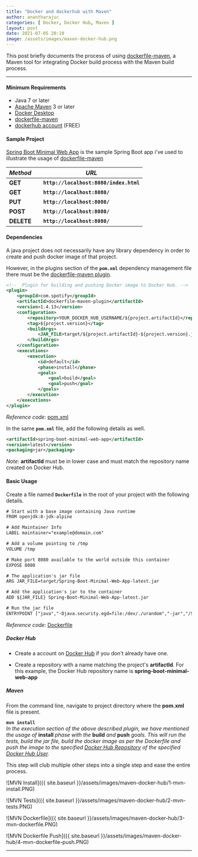 ```yaml
---
title: "Docker and dockerhub with Maven"
author: anantharajuc
categories: [ Docker, Docker Hub, Maven ]
layout: post
date: 2021-07-05 20:10
image: /assets/images/maven-docker-hub.png
---
```


This post briefly documents the process of using [dockerfile-maven](https://github.com/spotify/dockerfile-maven), a Maven tool for integrating Docker build process with the Maven build process.

---

#### Minimum Requirements

- Java 7 or later 
- [Apache Maven](https://maven.apache.org/) 3 or later
- [Docker Desktop](https://www.docker.com/products/docker-desktop)
- [dockerfile-maven](https://github.com/spotify/dockerfile-maven)
- [dockerhub account](https://hub.docker.com/) (FREE) 

#### Sample Project

[Spring Boot Minimal Web App](https://github.com/AnanthaRajuC/Spring-Boot-Minimal-Web-App) is the sample Spring Boot app i've used to illustrate the usage of [dockerfile-maven](https://github.com/spotify/dockerfile-maven)

| *Method*   |    |  *URL*                                 |
|------------|----|----------------------------------------|
| **GET**    |    | **`http://localhost:8080/index.html`** |
| **GET**    |    | **`http://localhost:8080/`**           |
| **PUT**    |    | **`http://localhost:8080/`**           | 
| **POST**   |    | **`http://localhost:8080/`**           | 
| **DELETE** |    | **`http://localhost:8080/`**           |

#### Dependencies

A java project does not necessarily have any library dependency in order to create and push docker image of that project.

However, in the plugins section of the **`pom.xml`** dependency management file there must be the [dockerfile-maven plugin](https://github.com/spotify/dockerfile-maven).

~~~xml
<!--  Plugin for building and pushing Docker image to Docker Hub. -->      	        
<plugin>
	<groupId>com.spotify</groupId>
	<artifactId>dockerfile-maven-plugin</artifactId>
	<version>1.4.13</version>
	<configuration>
		<repository>YOUR_DOCKER_HUB_USERNAME/${project.artifactId}</repository>
		<tag>${project.version}</tag>
		<buildArgs>
			<JAR_FILE>target/${project.artifactId}-${project.version}.jar</JAR_FILE>
		</buildArgs>
	</configuration>
	<executions>
		<execution>
			<id>default</id>
			<phase>install</phase>
			<goals>
				<goal>build</goal>
				<goal>push</goal>
			</goals>
		</execution>
	</executions>
</plugin>  	       
~~~

*Reference code*: [pom.xml](https://github.com/AnanthaRajuC/Spring-Boot-Minimal-Web-App/blob/main/pom.xml)

In the same **`pom.xml`** file, add the following details as well. 

~~~xml
<artifactId>spring-boot-minimal-web-app</artifactId>
<version>latest</version>
<packaging>jar</packaging>
~~~

*Note*: **artifactId** must be in lower case and must match the repository name created on Docker Hub.

#### Basic Usage

Create a file named **`Dockerfile`** in the root of your project with the following details.

~~~txt
# Start with a base image containing Java runtime
FROM openjdk:8-jdk-alpine

# Add Maintainer Info
LABEL maintainer="example@domain.com"

# Add a volume pointing to /tmp
VOLUME /tmp

# Make port 8080 available to the world outside this container
EXPOSE 8080

# The application's jar file
ARG JAR_FILE=target/Spring-Boot-Minimal-Web-App-latest.jar

# Add the application's jar to the container
ADD ${JAR_FILE} Spring-Boot-Minimal-Web-App-latest.jar

# Run the jar file 
ENTRYPOINT ["java","-Djava.security.egd=file:/dev/./urandom","-jar","/Spring-Boot-Minimal-Web-App-latest.jar"]
~~~

*Reference code*: [Dockerfile](https://github.com/AnanthaRajuC/Spring-Boot-Minimal-Web-App/blob/main/Dockerfile)

##### Docker Hub

- Create a account on [Docker Hub](https://hub.docker.com/) if you don't already have one.

- Create a repository with a name matching the project's **artifactId**. For this example, the Docker Hub repository name is **spring-boot-minimal-web-app**

##### Maven

From the command line, navigate to project directory where the **pom.xml** file is present.

**`mvn install`**  
*In the execution section of the above described plugin, we have mentioned the usage of* **install** *phase with the* **build** *and* **push** *goals. This will run the tests, build the jar file, build the docker image as per the Dockerfile and push the image to the specified [Docker Hub Repository](https://hub.docker.com/r/anantha/spring-boot-minimal-web-app) of the specified [Docker Hub User](https://hub.docker.com/u/anantha).*

This step will club multiple other steps into a single step and ease the entire process.

![MVN Install]({{ site.baseurl }}/assets/images/maven-docker-hub/1-mvn-install.PNG)  

![MVN Tests]({{ site.baseurl }}/assets/images/maven-docker-hub/2-mvn-tests.PNG)  

![MVN Dockerfile]({{ site.baseurl }}/assets/images/maven-docker-hub/3-mvn-dockerfile.PNG)  

![MVN Dockerfile Push]({{ site.baseurl }}/assets/images/maven-docker-hub/4-mvn-dockerfile-push.PNG)  

---